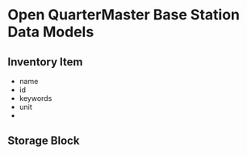# Open QuarterMaster Base Station Data Models

## Inventory Item

- name
- id
- keywords
- unit
-

## Storage Block

